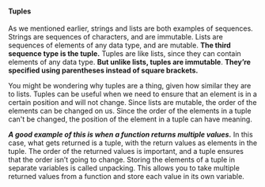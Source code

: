 #### Tuples

As we mentioned earlier, strings and lists are both examples of sequences. 
Strings are sequences of characters, and are immutable. 
Lists are sequences of elements of any data type, and are mutable. 
**The third sequence type is the tuple.** Tuples are like lists, since they can contain elements of any data type.
**But unlike lists, tuples are immutable**. 
**They’re specified using parentheses instead of square brackets.**

You might be wondering why tuples are a thing, given how similar they are to lists.
Tuples can be useful when we need to ensure that an element is in a certain position and will not change.
Since lists are mutable, the order of the elements can be changed on us. 
Since the order of the elements in a tuple can't be changed, the position of the element in a tuple can have meaning. 

***A good example of this is when a function returns multiple values.***
In this case, what gets returned is a tuple, with the return values as elements in the tuple. 
The order of the returned values is important, and a tuple ensures that the order isn’t going to change. 
Storing the elements of a tuple in separate variables is called unpacking. 
This allows you to take multiple returned values from a function and store each value in its own variable.
